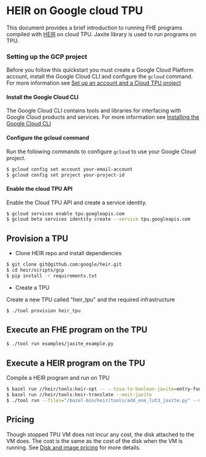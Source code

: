 # HEIR on Google cloud TPU

This document provides a brief introduction to running FHE programs compiled
with [HEIR](https://heir.dev) on cloud TPU. Jaxite library is used to  run
programs on TPU.

### Setting up the GCP project

Before you follow this quickstart you must create a Google Cloud Platform 
account, install the Google Cloud CLI and configure the ```gcloud``` command.
For more information see [Set up an account and a Cloud TPU project](https://cloud.google.com/tpu/docs/setup-gcp-account)

#### Install the Google Cloud CLI
The Google Cloud CLI contains tools and libraries for interfacing with Google 
Cloud products and services. For more information
see [Installing the Google Cloud CLI](https://cloud.google.com/sdk/docs/install)

#### Configure the gcloud command
Run the following commands to configure ```gcloud``` to use your Google Cloud 
project.

```sh
$ gcloud config set account your-email-account
$ gcloud config set project your-project-id
```

#### Enable the cloud TPU API
Enable the Cloud TPU API and create a service identity.

```sh
$ gcloud services enable tpu.googleapis.com
$ gcloud beta services identity create --service tpu.googleapis.com
```

## Provision a TPU
* Clone HEIR repo and install dependencies

```sh
$ git clone git@github.com:google/heir.git
$ cd heir/scripts/gcp
$ pip install -r requirements.txt
```

* Create a TPU

Create a new TPU called "heir_tpu" and the required infrastructure

```sh
$ ./tool provision heir_tpu
```

## Execute an FHE program on the TPU

```sh
$ ./tool run examples/jaxite_example.py
```

## Execute a HEIR program on the TPU
Compile a HEIR program and run on TPU
```sh
$ bazel run //heir/tools:heir-opt -- --tosa-to-boolean-jaxite=entry-function=test_add_one_lut3
$ bazel run //heir/tools:heir-translate --emit-jaxite
$ ./tool run --files="/bazel-bin/heir/tools/add_one_lut3_jaxite.py" --main="/bazel-bin/heir/tools/add_one_lut3_jaxite.py"
```

## Pricing
Though stopped TPU VM does not incur any cost, the disk attached to the VM does.
The cost is the same as the cost of the disk when the VM is running. See
[Disk and image pricing](https://cloud.google.com/compute/disks-image-pricing#disk)
for more details.

